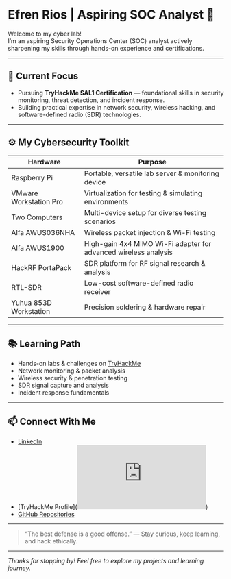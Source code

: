 # Efren Rios | Aspiring SOC Analyst 🔐

Welcome to my cyber lab!  
I’m an aspiring Security Operations Center (SOC) analyst actively sharpening my skills through hands-on experience and certifications.

---

## 🎯 Current Focus

- Pursuing **TryHackMe SAL1 Certification** — foundational skills in security monitoring, threat detection, and incident response.
- Building practical expertise in network security, wireless hacking, and software-defined radio (SDR) technologies.

---

## ⚙️ My Cybersecurity Toolkit

| Hardware                | Purpose                             |
|------------------------|-----------------------------------|
| Raspberry Pi           | Portable, versatile lab server & monitoring device |
| VMware Workstation Pro | Virtualization for testing & simulating environments |
| Two Computers          | Multi-device setup for diverse testing scenarios |
| Alfa AWUS036NHA        | Wireless packet injection & Wi-Fi testing |
| Alfa AWUS1900          | High-gain 4x4 MIMO Wi-Fi adapter for advanced wireless analysis |
| HackRF PortaPack       | SDR platform for RF signal research & analysis |
| RTL-SDR                | Low-cost software-defined radio receiver |
| Yuhua 853D Workstation | Precision soldering & hardware repair |

---

## 📚 Learning Path

- Hands-on labs & challenges on [TryHackMe](https://tryhackme.com)
- Network monitoring & packet analysis
- Wireless security & penetration testing
- SDR signal capture and analysis
- Incident response fundamentals

---

## 📫 Connect With Me

- [LinkedIn](www.linkedin.com/in/efren-rios-9391321ba)  
- [TryHackMe Profile](<iframe src="https://tryhackme.com/api/v2/badges/public-profile?userPublicId=4608132" style='border:none;'></iframe>)  
- [GitHub Repositories](https://github.com/5354er)

---

> “The best defense is a good offense.” — Stay curious, keep learning, and hack ethically.

---

*Thanks for stopping by! Feel free to explore my projects and learning journey.*  
